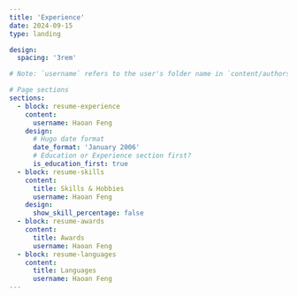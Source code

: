 ```yaml
---
title: 'Experience'
date: 2024-09-15
type: landing

design:
  spacing: '3rem'

# Note: `username` refers to the user's folder name in `content/authors/`

# Page sections
sections:
  - block: resume-experience
    content:
      username: Haoan Feng
    design:
      # Hugo date format
      date_format: 'January 2006'
      # Education or Experience section first?
      is_education_first: true
  - block: resume-skills
    content:
      title: Skills & Hobbies
      username: Haoan Feng
    design:
      show_skill_percentage: false
  - block: resume-awards
    content:
      title: Awards
      username: Haoan Feng
  - block: resume-languages
    content:
      title: Languages
      username: Haoan Feng
---
```

